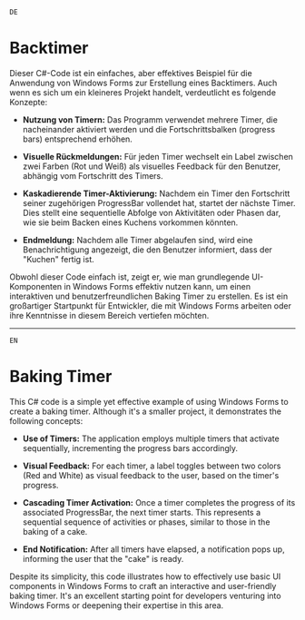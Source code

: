 `DE`
# Backtimer

Dieser C#-Code ist ein einfaches, aber effektives Beispiel für die Anwendung von Windows Forms zur Erstellung eines Backtimers. Auch wenn es sich um ein kleineres Projekt handelt, verdeutlicht es folgende Konzepte:

- **Nutzung von Timern:** Das Programm verwendet mehrere Timer, die nacheinander aktiviert werden und die Fortschrittsbalken (progress bars) entsprechend erhöhen.

- **Visuelle Rückmeldungen:** Für jeden Timer wechselt ein Label zwischen zwei Farben (Rot und Weiß) als visuelles Feedback für den Benutzer, abhängig vom Fortschritt des Timers.

- **Kaskadierende Timer-Aktivierung:** Nachdem ein Timer den Fortschritt seiner zugehörigen ProgressBar vollendet hat, startet der nächste Timer. Dies stellt eine sequentielle Abfolge von Aktivitäten oder Phasen dar, wie sie beim Backen eines Kuchens vorkommen könnten.

- **Endmeldung:** Nachdem alle Timer abgelaufen sind, wird eine Benachrichtigung angezeigt, die den Benutzer informiert, dass der "Kuchen" fertig ist.

Obwohl dieser Code einfach ist, zeigt er, wie man grundlegende UI-Komponenten in Windows Forms effektiv nutzen kann, um einen interaktiven und benutzerfreundlichen Baking Timer zu erstellen. Es ist ein großartiger Startpunkt für Entwickler, die mit Windows Forms arbeiten oder ihre Kenntnisse in diesem Bereich vertiefen möchten.

-------

`EN`
# Baking Timer

This C# code is a simple yet effective example of using Windows Forms to create a baking timer. Although it's a smaller project, it demonstrates the following concepts:

- **Use of Timers:** The application employs multiple timers that activate sequentially, incrementing the progress bars accordingly.

- **Visual Feedback:** For each timer, a label toggles between two colors (Red and White) as visual feedback to the user, based on the timer's progress.

- **Cascading Timer Activation:** Once a timer completes the progress of its associated ProgressBar, the next timer starts. This represents a sequential sequence of activities or phases, similar to those in the baking of a cake.

- **End Notification:** After all timers have elapsed, a notification pops up, informing the user that the "cake" is ready.

Despite its simplicity, this code illustrates how to effectively use basic UI components in Windows Forms to craft an interactive and user-friendly baking timer. It's an excellent starting point for developers venturing into Windows Forms or deepening their expertise in this area.
